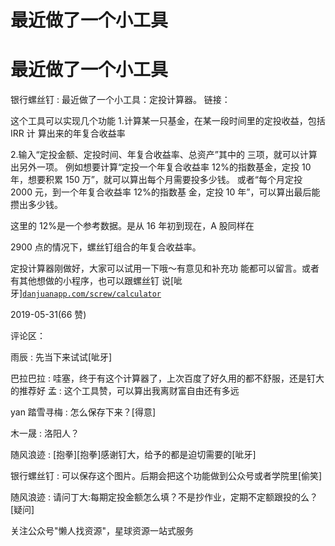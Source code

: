 # 最近做了一个小工具

# 最近做了一个小工具

银行螺丝钉 : 最近做了一个小工具：定投计算器。 链接：

这个工具可以实现几个功能 1.计算某一只基金，在某一段时间里的定投收益，包括 IRR 计 算出来的年复合收益率

2.输入“定投金额、定投时间、年复合收益率、总资产”其中的 三项，就可以计算出另外一项。 例如想要计算“定投一个年复合收益率 12%的指数基金，定投 10 年，想要积累 150 万”，就可以算出每个月需要投多少钱。 或者“每个月定投 2000 元，到一个年复合收益率 12%的指数基 金，定投 10 年”，可以算出最后能攒出多少钱。

这里的 12%是一个参考数据。是从 16 年初到现在，A 股同样在

2900 点的情况下，螺丝钉组合的年复合收益率。

定投计算器刚做好，大家可以试用一下哦～有意见和补充功 能都可以留言。或者有其他想做的小程序，也可以跟螺丝钉 说[呲牙][`danjuanapp.com/screw/calculator`](https://danjuanapp.com/screw/calculator)

2019-05-31(66 赞)

评论区：

雨辰 : 先当下来试试[呲牙]

巴拉巴拉 : 哇塞，终于有这个计算器了，上次百度了好久用的都不舒服，还是钉大的推荐好 孟 : 这个工具赞，可以算出我离财富自由还有多远

yan 踏雪寻梅 : 怎么保存下来？[得意]

木一晟 : 洛阳人？

随风浪迹 : [抱拳][抱拳]感谢钉大，给予的都是迫切需要的[呲牙]

银行螺丝钉 : 可以保存这个图片。后期会把这个功能做到公众号或者学院里[偷笑]

随风浪迹 : 请问丁大:每期定投金额怎么填？不是抄作业，定期不定额跟投的么？[疑问]

关注公众号"懒人找资源"，星球资源一站式服务